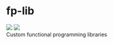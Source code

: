 # fp-lib

<a href="https://codeclimate.com/github/jianhan/fp-lib/maintainability"><img src="https://api.codeclimate.com/v1/badges/0f074aeda4ff49dd5123/maintainability" /></a>
<a href="https://codeclimate.com/github/jianhan/fp-lib/test_coverage"><img src="https://api.codeclimate.com/v1/badges/0f074aeda4ff49dd5123/test_coverage" /></a>
<br>
Custom functional programming libraries
